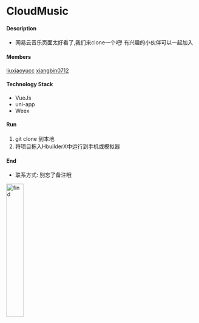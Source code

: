 # CloudMusic

#### Description

* 网易云音乐页面太好看了,我们来clone一个吧! 有兴趣的小伙伴可以一起加入


#### Members
[liuxiaoyucc](https://github.com/liuxiaoyuc)
[xiangbin0712](https://github.com/xiangbin0712)

#### Technology Stack

* VueJs
* uni-app
* Weex

#### Run

1. git clone 到本地
2. 将项目拖入HbuilderX中运行到手机或模拟器


#### End
* 联系方式: 别忘了备注哦
<img title="find" src="https://user-images.githubusercontent.com/33248133/64149976-d9067100-ce59-11e9-9b0c-89125d6a513d.jpg" width='30%'>